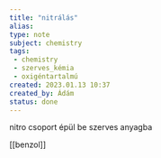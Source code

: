 ```yaml
---
title: "nitrálás"
alias: 
type: note
subject: chemistry
tags:
 - chemistry
 - szerves_kémia
 - oxigéntartalmú
created: 2023.01.13 10:37
created_by: Ádám
status: done
---
```

nitro csoport épül be szerves anyagba

[[benzol]]